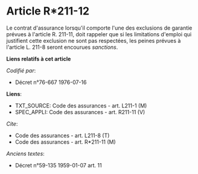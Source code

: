# Article R*211-12

Le contrat d'assurance lorsqu'il comporte l'une des exclusions de garantie prévues à l'article R. 211-11, doit rappeler que
si les limitations d'emploi qui justifient cette exclusion ne sont pas respectées, les peines prévues à l'article L. 211-8
seront encourues *sanctions*.

**Liens relatifs à cet article**

_Codifié par_:

  - Décret n°76-667 1976-07-16

**Liens**:

  - TXT_SOURCE: Code des assurances - art. L211-1 (M)
  - SPEC_APPLI: Code des assurances - art. R211-11 (V)

_Cite_:

  - Code des assurances - art. L211-8 (T)
  - Code des assurances - art. R*211-11 (M)

_Anciens textes_:

  - Décret n°59-135 1959-01-07 art. 11
